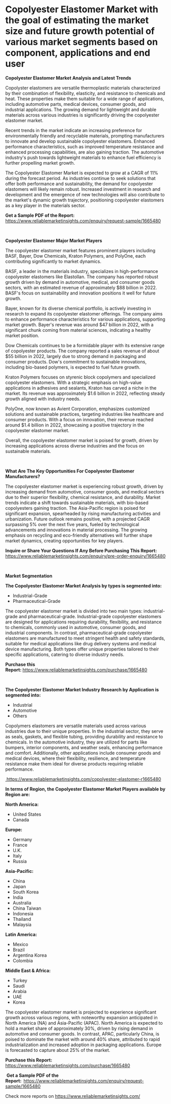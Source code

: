 <p><h1>Copolyester Elastomer Market with the goal of estimating the market size and future growth potential of various market segments based on component, applications and end user</h1></p><p><strong>Copolyester Elastomer Market Analysis and Latest Trends</strong></p>
<p><p>Copolyster elastomers are versatile thermoplastic materials characterized by their combination of flexibility, elasticity, and resistance to chemicals and heat. These properties make them suitable for a wide range of applications, including automotive parts, medical devices, consumer goods, and industrial applications. The growing demand for lightweight and durable materials across various industries is significantly driving the copolyester elastomer market.</p><p>Recent trends in the market indicate an increasing preference for environmentally friendly and recyclable materials, prompting manufacturers to innovate and develop sustainable copolyester elastomers. Enhanced performance characteristics, such as improved temperature resistance and enhanced processing capabilities, are also gaining traction. The automotive industry's push towards lightweight materials to enhance fuel efficiency is further propelling market growth. </p><p>The Copolyester Elastomer Market is expected to grow at a CAGR of 11% during the forecast period. As industries continue to seek solutions that offer both performance and sustainability, the demand for copolyester elastomers will likely remain robust. Increased investment in research and development and the emergence of new technologies will also contribute to the market's dynamic growth trajectory, positioning copolyester elastomers as a key player in the materials sector.</p></p>
<p><strong>Get a Sample PDF of the Report:&nbsp;</strong> <a href="https://www.reliablemarketinsights.com/enquiry/request-sample/1665480?utm_campaign=1558&utm_medium=2&utm_source=Github&utm_content=ia&utm_term=31032025&utm_id=copolyester-elastomer">https://www.reliablemarketinsights.com/enquiry/request-sample/1665480</a></p>
<p>&nbsp;</p>
<p><strong>Copolyester Elastomer Major Market Players</strong></p>
<p><p>The copolyester elastomer market features prominent players including BASF, Bayer, Dow Chemicals, Kraton Polymers, and PolyOne, each contributing significantly to market dynamics. </p><p>BASF, a leader in the materials industry, specializes in high-performance copolyester elastomers like Elastollan. The company has reported robust growth driven by demand in automotive, medical, and consumer goods sectors, with an estimated revenue of approximately $88 billion in 2022. BASF's focus on sustainability and innovation positions it well for future growth.</p><p>Bayer, known for its diverse chemical portfolio, is actively investing in research to expand its copolyester elastomer offerings. The company aims to enhance performance characteristics for various applications, supporting market growth. Bayer's revenue was around $47 billion in 2022, with a significant chunk coming from material sciences, indicating a healthy market position.</p><p>Dow Chemicals continues to be a formidable player with its extensive range of copolyester products. The company reported a sales revenue of about $55 billion in 2022, largely due to strong demand in packaging and consumer products. Dow's commitment to sustainable innovations, including bio-based polymers, is expected to fuel future growth.</p><p>Kraton Polymers focuses on styrenic block copolymers and specialized copolyester elastomers. With a strategic emphasis on high-value applications in adhesives and sealants, Kraton has carved a niche in the market. Its revenue was approximately $1.6 billion in 2022, reflecting steady growth aligned with industry needs.</p><p>PolyOne, now known as Avient Corporation, emphasizes customized solutions and sustainable practices, targeting industries like healthcare and consumer products. With a focus on innovation, their revenue reached around $1.4 billion in 2022, showcasing a positive trajectory in the copolyester elastomer market.</p><p>Overall, the copolyester elastomer market is poised for growth, driven by increasing applications across diverse industries and the focus on sustainable materials.</p></p>
<p>&nbsp;</p>
<p><strong>What Are The Key Opportunities For Copolyester Elastomer Manufacturers?</strong></p>
<p><p>The copolyester elastomer market is experiencing robust growth, driven by increasing demand from automotive, consumer goods, and medical sectors due to their superior flexibility, chemical resistance, and durability. Market trends indicate a shift towards sustainable materials, with bio-based copolyesters gaining traction. The Asia-Pacific region is poised for significant expansion, spearheaded by rising manufacturing activities and urbanization. Future outlook remains positive, with a projected CAGR surpassing 5% over the next five years, fueled by technological advancements and innovations in material processing. The growing emphasis on recycling and eco-friendly alternatives will further shape market dynamics, creating opportunities for key players.</p></p>
<p><strong>Inquire or Share Your Questions If Any Before Purchasing This Report:</strong> <a href="https://www.reliablemarketinsights.com/enquiry/pre-order-enquiry/1665480?utm_campaign=1558&utm_medium=2&utm_source=Github&utm_content=ia&utm_term=31032025&utm_id=copolyester-elastomer">https://www.reliablemarketinsights.com/enquiry/pre-order-enquiry/1665480</a></p>
<p>&nbsp;</p>
<p><strong>Market Segmentation</strong></p>
<p><strong>The Copolyester Elastomer Market Analysis by types is segmented into:</strong></p>
<p><ul><li>Industrial-Grade</li><li>Pharmaceutical-Grade</li></ul></p>
<p><p>The copolyester elastomer market is divided into two main types: industrial-grade and pharmaceutical-grade. Industrial-grade copolyester elastomers are designed for applications requiring durability, flexibility, and resistance to chemicals, commonly used in automotive, consumer goods, and industrial components. In contrast, pharmaceutical-grade copolyester elastomers are manufactured to meet stringent health and safety standards, suitable for medical applications like drug delivery systems and medical device manufacturing. Both types offer unique properties tailored to their specific applications, catering to diverse industry needs.</p></p>
<p><strong>Purchase this Report:&nbsp;</strong><a href="https://www.reliablemarketinsights.com/purchase/1665480?utm_campaign=1558&utm_medium=2&utm_source=Github&utm_content=ia&utm_term=31032025&utm_id=copolyester-elastomer">https://www.reliablemarketinsights.com/purchase/1665480</a></p>
<p>&nbsp;</p>
<p><strong>The Copolyester Elastomer Market Industry Research by Application is segmented into:</strong></p>
<p><ul><li>Industrial</li><li>Automotive</li><li>Others</li></ul></p>
<p><p>Copolymers elastomers are versatile materials used across various industries due to their unique properties. In the industrial sector, they serve as seals, gaskets, and flexible tubing, providing durability and resistance to chemicals. In the automotive industry, they are utilized for parts like bumpers, interior components, and weather seals, enhancing performance and comfort. Additionally, other applications include consumer goods and medical devices, where their flexibility, resilience, and temperature resistance make them ideal for diverse products requiring reliable performance.</p></p>
<p><a href="https://www.reliablemarketinsights.com/copolyester-elastomer-r1665480?utm_campaign=1558&utm_medium=2&utm_source=Github&utm_content=ia&utm_term=31032025&utm_id=copolyester-elastomer">&nbsp;https://www.reliablemarketinsights.com/copolyester-elastomer-r1665480</a></p>
<p><strong>In terms of Region, the Copolyester Elastomer Market Players available by Region are:</strong></p>
<p>
    <p> <strong> North America: </strong>
        <ul>
            <li>United States</li>
            <li>Canada</li>
        </ul>
        </p> 
    <p> <strong> Europe: </strong>
        <ul>
            <li>Germany</li>
            <li>France</li>
            <li>U.K.</li>
            <li>Italy</li>
            <li>Russia</li>
        </ul>
        </p> 
    <p> <strong> Asia-Pacific: </strong>
        <ul>
            <li>China</li>
            <li>Japan</li>
            <li>South Korea</li>
            <li>India</li>
            <li>Australia</li>
            <li>China Taiwan</li>
            <li>Indonesia</li>
            <li>Thailand</li>
            <li>Malaysia</li>
        </ul>
        </p> 
    <p> <strong> Latin America: </strong>
        <ul>
            <li>Mexico</li>
            <li>Brazil</li>
            <li>Argentina Korea</li>
            <li>Colombia</li>
        </ul>
        </p> 
    <p> <strong> Middle East & Africa: </strong>
        <ul>
            <li>Turkey</li>
            <li>Saudi</li>
            <li>Arabia</li>
            <li>UAE</li>
            <li>Korea</li>
        </ul>
    </p>
    </p>
<p><p>The copolyester elastomer market is projected to experience significant growth across various regions, with noteworthy expansion anticipated in North America (NA) and Asia-Pacific (APAC). North America is expected to hold a market share of approximately 30%, driven by rising demand in automotive and consumer goods. In contrast, APAC, particularly China, is poised to dominate the market with around 40% share, attributed to rapid industrialization and increased adoption in packaging applications. Europe is forecasted to capture about 25% of the market.</p></p>
<p><strong>Purchase this Report: </strong><a href="https://www.reliablemarketinsights.com/purchase/1665480?utm_campaign=1558&utm_medium=2&utm_source=Github&utm_content=ia&utm_term=31032025&utm_id=copolyester-elastomer">https://www.reliablemarketinsights.com/purchase/1665480</a></p>
<p>&nbsp;<strong>Get a Sample PDF of the Report:&nbsp;&nbsp;</strong><a href="https://www.reliablemarketinsights.com/enquiry/request-sample/1665480?utm_campaign=1558&utm_medium=2&utm_source=Github&utm_content=ia&utm_term=31032025&utm_id=copolyester-elastomer">https://www.reliablemarketinsights.com/enquiry/request-sample/1665480</a></p>
<p><strong></strong></p>
<p>Check more reports on <a href="https://www.reliablemarketinsights.com/?utm_campaign=1558&utm_medium=2&utm_source=Github&utm_content=ia&utm_term=31032025&utm_id=copolyester-elastomer">https://www.reliablemarketinsights.com/</a></p>